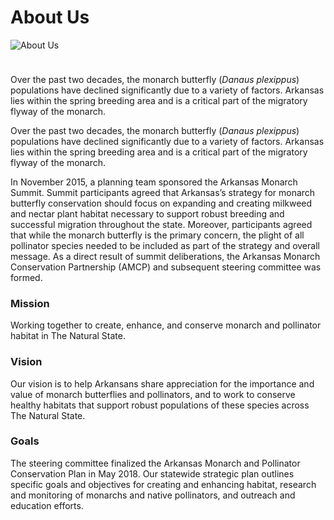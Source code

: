 # About Us

![About Us](/img/about-us.jpeg)

Over the past two decades, the monarch butterfly (_Danaus plexippus_) populations have declined significantly due to a variety of factors. Arkansas lies within the spring breeding area and is a critical part of the migratory flyway of the monarch.

Over the past two decades, the monarch butterfly (_Danaus plexippus_) populations have declined significantly due to a variety of factors. Arkansas lies within the spring breeding area and is a critical part of the migratory flyway of the monarch.

In November 2015, a planning team sponsored the Arkansas Monarch Summit. Summit participants agreed that Arkansas’s strategy for monarch butterfly conservation should focus on expanding and creating milkweed and nectar plant habitat necessary to support robust breeding and successful migration throughout the state. Moreover, participants agreed that while the monarch butterfly is the primary concern, the plight of all pollinator species needed to be included as part of the strategy and overall message. As a direct result of summit deliberations, the Arkansas Monarch Conservation Partnership (AMCP) and subsequent steering committee was formed.

### Mission
Working together to create, enhance, and conserve monarch and pollinator habitat in The Natural State.

### Vision
Our vision is to help Arkansans share appreciation for the importance and value of monarch butterflies and pollinators, and to work to conserve healthy habitats that support robust populations of these species across The Natural State.

### Goals
The steering committee finalized the Arkansas Monarch and Pollinator Conservation Plan in May 2018. Our statewide strategic plan outlines specific goals and objectives for creating and enhancing habitat, research and monitoring of monarchs and native pollinators, and outreach and education efforts.

<style scoped>
img {
    margin-bottom: 24px;
}
</style>